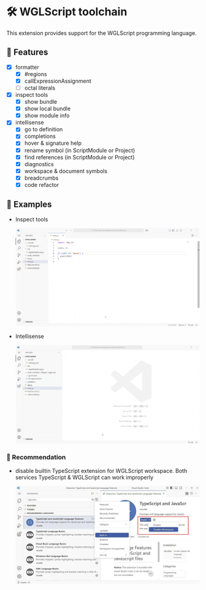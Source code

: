 # 🛠 WGLScript toolchain

This extension provides support for the WGLScript programming language.

## 📌 Features

- [x] formatter
	- [x] #regions
	- [x] callExpressionAssignment
	- [ ] octal literals
- [x] inspect tools
	- [x] show bundle
	- [x] show local bundle
	- [x] show module info
- [x] intellisense
	- [x] go to definition
	- [x] completions
	- [x] hover & signature help
	- [x] rename symbol (in ScriptModule or Project)
	- [x] find references (in ScriptModule or Project)
	- [x] diagnostics
	- [x] workspace & document symbols
	- [x] breadcrumbs
	- [x] code refactor

## 🚀 Examples

- Inspect tools

	![TypeScript builtin extension](https://raw.githubusercontent.com/etherealHero/wgl-toolchain/refs/heads/main/public/inspecttools.gif)

- Intellisense

	![TypeScript builtin extension](https://raw.githubusercontent.com/etherealHero/wgl-toolchain/refs/heads/main/public/intellisense.gif)

### 📝 Recommendation

- disable builtin TypeScript extension for WGLScript workspace. Both services TypeScript & WGLScript can work improperly

	![TypeScript builtin extension](https://raw.githubusercontent.com/etherealHero/wgl-toolchain/refs/heads/main/public/builtin.jpg)
